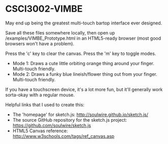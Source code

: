 CSCI3002-VIMBE
==============

May end up being the greatest multi-touch bartop interface ever designed.

Save all these files somewhere locally, then open up /examples/VIMBE_Prototype.html in an HTML5-ready browser (most good browsers won't have a problem).

Press the 'c' key to clear the canvas.
Press the 'm' key to toggle modes.
* Mode 1: Draws a cute little orbiting orange thing around your finger.  Multi-touch friendly.
* Mode 2: Draws a funky blue lineish/flower thing out from your finger.  Multi-touch friendly.

If you have a touchscreen device, it's a lot more fun, but it'll generally work sorta-okay with a regular mouse.

Helpful links that I used to create this:

* The 'homepage' for sketch.js: http://soulwire.github.io/sketch.js/
* The source GitHub repository for the sketch.js project: https://github.com/soulwire/sketch.js
* HTML5 Canvas reference: http://www.w3schools.com/tags/ref_canvas.asp
